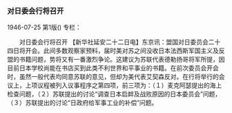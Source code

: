 ### 对日委会行将召开

1946-07-25
第1版()
专栏：

　　对日委会行将召开
    【新华社延安二十二日电】东京讯：盟国对日委员会二十四日将开会。此间多数观察家预料，届时美对苏之间没收日本法西斯军国主义及反盟的书籍问题，势将又有一番激烈争论。这建议为苏联代表德勒扬哥将军所提，因目前日本学校尚能在书店买到此类不利世界和平事业的书籍。在前次委员会开会时，虽然一般代表均同意苏联的意见，但却为美代表艾契森反对。在行将举行的会议上，上项议程被列入议事程序之第四项，前三项为：（１）麦克阿瑟提出的海上检查问题，（２）苏联提出的讨论“调查日本启衅及战败原因的日本委员会”问题，（３）苏联提出的讨论“日政府给军事工业的补偿”问题。
